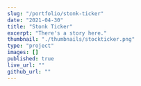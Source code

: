 ```yaml
---
slug: "/portfolio/stonk-ticker"
date: "2021-04-30"
title: "Stonk Ticker"
excerpt: "There's a story here."
thumbnail: "./thumbnails/stockticker.png"
type: "project"
images: []
published: true
live_url: ""
github_url: ""
---
```

